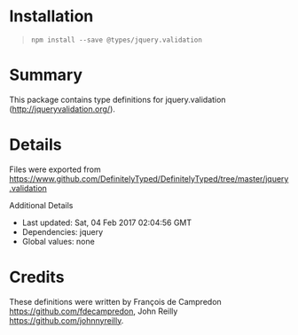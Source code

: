 # Installation
> `npm install --save @types/jquery.validation`

# Summary
This package contains type definitions for jquery.validation (http://jqueryvalidation.org/).

# Details
Files were exported from https://www.github.com/DefinitelyTyped/DefinitelyTyped/tree/master/jquery.validation

Additional Details
 * Last updated: Sat, 04 Feb 2017 02:04:56 GMT
 * Dependencies: jquery
 * Global values: none

# Credits
These definitions were written by François de Campredon <https://github.com/fdecampredon>, John Reilly <https://github.com/johnnyreilly>.
